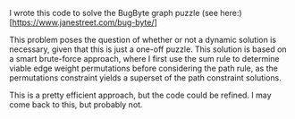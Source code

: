 I wrote this code to solve the BugByte graph puzzle (see here:)[https://www.janestreet.com/bug-byte/]

This problem poses the question of whether or not a dynamic solution is necessary, given that this is just a one-off puzzle. 
This solution is based on a smart brute-force approach, where I first use the sum rule to determine viable edge weight permutations 
before considering the path rule, as the permutations constraint yields a superset of the path constraint solutions.

This is a pretty efficient approach, but the code could be refined. I may come back to this, but probably not.
